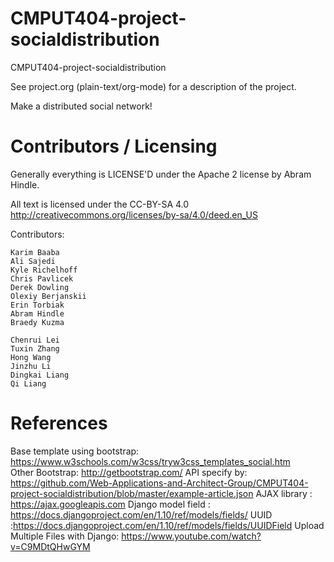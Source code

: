 CMPUT404-project-socialdistribution
===================================

CMPUT404-project-socialdistribution

See project.org (plain-text/org-mode) for a description of the project.

Make a distributed social network!

Contributors / Licensing
========================

Generally everything is LICENSE'D under the Apache 2 license by Abram Hindle.

All text is licensed under the CC-BY-SA 4.0 http://creativecommons.org/licenses/by-sa/4.0/deed.en_US

Contributors:

    Karim Baaba
    Ali Sajedi
    Kyle Richelhoff
    Chris Pavlicek
    Derek Dowling
    Olexiy Berjanskii
    Erin Torbiak
    Abram Hindle
    Braedy Kuzma
    
    Chenrui Lei
    Tuxin Zhang
    Hong Wang
    Jinzhu Li
    Dingkai Liang
    Qi Liang

References
========================
Base template using bootstrap: https://www.w3schools.com/w3css/tryw3css_templates_social.htm   
Other Bootstrap: http://getbootstrap.com/
API specify by: https://github.com/Web-Applications-and-Architect-Group/CMPUT404-project-socialdistribution/blob/master/example-article.json
AJAX library : https://ajax.googleapis.com
Django model field : https://docs.djangoproject.com/en/1.10/ref/models/fields/
UUID :https://docs.djangoproject.com/en/1.10/ref/models/fields/UUIDField
Upload Multiple Files with Django: https://www.youtube.com/watch?v=C9MDtQHwGYM




